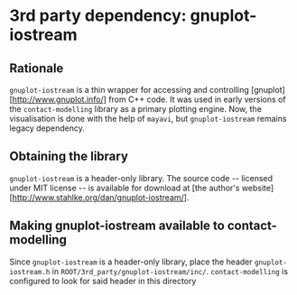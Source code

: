 3rd party dependency: gnuplot-iostream
======================================

Rationale
---------

`gnuplot-iostream` is a thin wrapper for accessing and controlling
[gnuplot][http://www.gnuplot.info/] from C++ code. It was used in early versions
of the `contact-modelling` library as a primary plotting engine. Now, the
visualisation is done with the help of `mayavi`, but `gnuplot-iostream` remains
legacy dependency.

Obtaining the library
---------------------

`gnuplot-iostream` is a header-only library. The source code -- licensed under
MIT license -- is available for download at 
[the author's website][http://www.stahlke.org/dan/gnuplot-iostream/].  

Making gnuplot-iostream available to contact-modelling
------------------------------------------------------

Since `gnuplot-iostream` is a header-only library, place the header
`gnuplot-iostream.h` in `ROOT/3rd_party/gnuplot-iostream/inc/`.
`contact-modelling` is configured to look for said header in this directory

